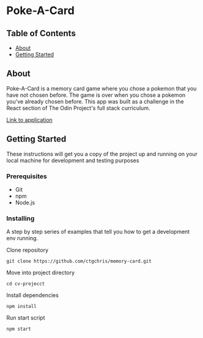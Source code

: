 # Poke-A-Card

## Table of Contents

- [About](#about)
- [Getting Started](#getting_started)

## About <a name = "about"></a>

Poke-A-Card is a memory card game where you chose a pokemon that you have not chosen before. The game is over when you chose a pokemon you've already chosen before. This app was built as a challenge in the React section of The Odin Project's full stack curriculum.

[Link to application](https://ctgchris.github.io/memory-card)

## Getting Started <a name = "getting_started"></a>

These instructions will get you a copy of the project up and running on your local machine for development and testing purposes

### Prerequisites

- Git
- npm
- Node.js

### Installing

A step by step series of examples that tell you how to get a development env running.

Clone repository

```
git clone https://github.com/ctgchris/memory-card.git
```

Move into project directory

```
cd cv-projecct
```

Install dependencies

```
npm install
```

Run start script

```
npm start
```
